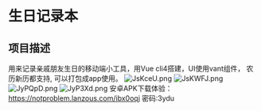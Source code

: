 # 生日记录本

## 项目描述
  用来记录亲戚朋友生日的移动端小工具，用Vue cli4搭建，UI使用vant组件，
农历新历都支持, 可以打包成app使用。
![JsKceU.png](https://s1.ax1x.com/2020/04/25/JsKceU.png)
![JsKWFJ.png](https://s1.ax1x.com/2020/04/25/JsKWFJ.png)
![JyPQpD.png](https://s1.ax1x.com/2020/04/25/JyPQpD.png)
![JyP3Xd.png](https://s1.ax1x.com/2020/04/25/JyP3Xd.png)
安卓APK下载体验：https://notproblem.lanzous.com/ibx0oqj
密码:3ydu
